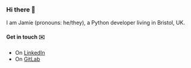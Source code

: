 ### Hi there 👋

I am Jamie (pronouns: he/they), a Python developer living in Bristol, UK.

#### Get in touch ✉️

- On [LinkedIn](https://www.linkedin.com/in/jogre/)
- On [GitLab](https://gitlab.com/jcoxtech)
